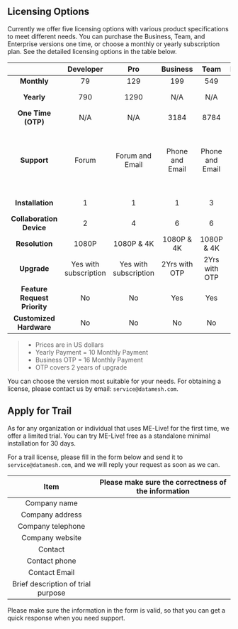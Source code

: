 ## Licensing Options

Currently we offer five licensing options with various product specifications to meet different needs. You can purchase the Business, Team, and Enterprise versions one time, or choose a monthly or yearly subscription plan. See the detailed licensing options in the table below.

|                              |       Developer       |          Pro          |    Business     |      Team       |                Enterprise                |
| :--------------------------: | :-------------------: | :-------------------: | :-------------: | :-------------: | :--------------------------------------: |
|         **Monthly**          |          79           |          129          |       199       |       549       |                   N/A                    |
|          **Yearly**          |          790          |         1290          |       N/A       |       N/A       |              Contact Sales               |
|      **One Time (OTP)**      |          N/A          |          N/A          |      3184       |      8784       |              Contact Sales               |
|         **Support**          |         Forum         |    Forum and Email    | Phone and Email | Phone and Email | 24/7 Phone and Email support, optional Onsite support |
|       **Installation**       |           1           |           1           |        1        |        3        |              Contact Sales               |
|   **Collaboration Device**   |           2           |           4           |        6        |        6        |              Contact Sales               |
|        **Resolution**        |         1080P         |      1080P & 4K       |   1080P & 4K    |   1080P & 4K    |                1080P & 4K                |
|         **Upgrade**          | Yes with subscription | Yes with subscription |  2Yrs with OTP  |  2Yrs with OTP  |              Contact Sales               |
| **Feature Request Priority** |          No           |          No           |       Yes       |       Yes       |                   Yes                    |
|   **Customized Hardware**    |          No           |          No           |       No        |       No        |              Contact Sales               |

>  * Prices are in US dollars
>  * Yearly Payment = 10 Monthly Payment
>  * Business OTP = 16 Monthly Payment
>  * OTP covers 2 years of upgrade

You can choose the version most suitable for your needs. For obtaining a license, please contact us by email: `service@datamesh.com`.

## Apply for Trail

As for any organization or individual that uses ME-Live! for the first time, we offer a limited trial. You can try ME-Live! free as a standalone minimal installation for 30 days.

For a trail license, please fill in the form below and send it to `service@datamesh.com`, and we will reply your request as soon as we can.

|                Item                | Please make sure the correctness of the information |
| :--------------------------------: | :--------------------------------------: |
|            Company name            |                                          |
|          Company address           |                                          |
|         Company telephone          |                                          |
|          Company website           |                                          |
|              Contact               |                                          |
|           Contact phone            |                                          |
|           Contact Email            |                                          |
| Brief description of trial purpose |                                          |

Please make sure the information in the form is valid, so that you can get a quick response when you need support.
